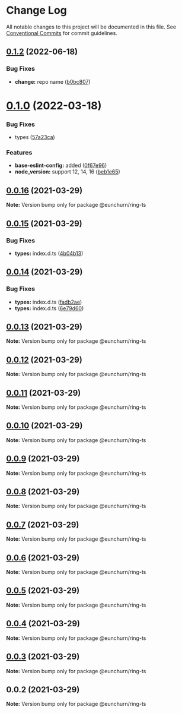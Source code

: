 # Change Log

All notable changes to this project will be documented in this file.
See [Conventional Commits](https://conventionalcommits.org) for commit guidelines.

## [0.1.2](https://github.com/eunchurn/packages/compare/@eunchurn/ring-ts@0.1.0...@eunchurn/ring-ts@0.1.2) (2022-06-18)


### Bug Fixes

* **change:** repo name ([b0bc807](https://github.com/eunchurn/packages/commit/b0bc807ce5351bdf24893ec6127f1d21879167cb))





# [0.1.0](https://github.com/eunchurn/packages/compare/@eunchurn/ring-ts@0.0.16...@eunchurn/ring-ts@0.1.0) (2022-03-18)

### Bug Fixes

- types ([57a23ca](https://github.com/eunchurn/packages/commit/57a23ca504392319b5b6003cf00401a2b44fd911))

### Features

- **base-eslint-config:** added ([0f67e96](https://github.com/eunchurn/packages/commit/0f67e9685a6b71ac80579d1bc9b2edc424b9cbdb))
- **node_version:** support 12, 14, 16 ([beb1e65](https://github.com/eunchurn/packages/commit/beb1e65e0d2a86041bb4b4092ce25f79e4772aa3))

## [0.0.16](https://github.com/eunchurn/packages/compare/@eunchurn/ring-ts@0.0.15...@eunchurn/ring-ts@0.0.16) (2021-03-29)

**Note:** Version bump only for package @eunchurn/ring-ts

## [0.0.15](https://github.com/eunchurn/packages/compare/@eunchurn/ring-ts@0.0.14...@eunchurn/ring-ts@0.0.15) (2021-03-29)

### Bug Fixes

- **types:** index.d.ts ([4b04b13](https://github.com/eunchurn/packages/commit/4b04b13b834bce9f75503491b96f019f3844bc6a))

## [0.0.14](https://github.com/eunchurn/packages/compare/@eunchurn/ring-ts@0.0.13...@eunchurn/ring-ts@0.0.14) (2021-03-29)

### Bug Fixes

- **types:** index.d.ts ([fadb2ae](https://github.com/eunchurn/packages/commit/fadb2ae3ea84f79094705ac6fcb1e3dc742b9c07))
- **types:** index.d.ts ([6e79d60](https://github.com/eunchurn/packages/commit/6e79d60a3b5c63289f9ee6ddda47c7765e263ffc))

## [0.0.13](https://github.com/eunchurn/packages/compare/@eunchurn/ring-ts@0.0.12...@eunchurn/ring-ts@0.0.13) (2021-03-29)

**Note:** Version bump only for package @eunchurn/ring-ts

## [0.0.12](https://github.com/eunchurn/packages/compare/@eunchurn/ring-ts@0.0.11...@eunchurn/ring-ts@0.0.12) (2021-03-29)

**Note:** Version bump only for package @eunchurn/ring-ts

## [0.0.11](https://github.com/eunchurn/packages/compare/@eunchurn/ring-ts@0.0.10...@eunchurn/ring-ts@0.0.11) (2021-03-29)

**Note:** Version bump only for package @eunchurn/ring-ts

## [0.0.10](https://github.com/eunchurn/packages/compare/@eunchurn/ring-ts@0.0.9...@eunchurn/ring-ts@0.0.10) (2021-03-29)

**Note:** Version bump only for package @eunchurn/ring-ts

## [0.0.9](https://github.com/eunchurn/packages/compare/@eunchurn/ring-ts@0.0.8...@eunchurn/ring-ts@0.0.9) (2021-03-29)

**Note:** Version bump only for package @eunchurn/ring-ts

## [0.0.8](https://github.com/eunchurn/packages/compare/@eunchurn/ring-ts@0.0.7...@eunchurn/ring-ts@0.0.8) (2021-03-29)

**Note:** Version bump only for package @eunchurn/ring-ts

## [0.0.7](https://github.com/eunchurn/packages/compare/@eunchurn/ring-ts@0.0.6...@eunchurn/ring-ts@0.0.7) (2021-03-29)

**Note:** Version bump only for package @eunchurn/ring-ts

## [0.0.6](https://github.com/eunchurn/packages/compare/@eunchurn/ring-ts@0.0.5...@eunchurn/ring-ts@0.0.6) (2021-03-29)

**Note:** Version bump only for package @eunchurn/ring-ts

## [0.0.5](https://github.com/eunchurn/packages/compare/@eunchurn/ring-ts@0.0.4...@eunchurn/ring-ts@0.0.5) (2021-03-29)

**Note:** Version bump only for package @eunchurn/ring-ts

## [0.0.4](https://github.com/eunchurn/packages/compare/@eunchurn/ring-ts@0.0.3...@eunchurn/ring-ts@0.0.4) (2021-03-29)

**Note:** Version bump only for package @eunchurn/ring-ts

## [0.0.3](https://github.com/eunchurn/packages/compare/@eunchurn/ring-ts@0.0.2...@eunchurn/ring-ts@0.0.3) (2021-03-29)

**Note:** Version bump only for package @eunchurn/ring-ts

## 0.0.2 (2021-03-29)

**Note:** Version bump only for package @eunchurn/ring-ts
